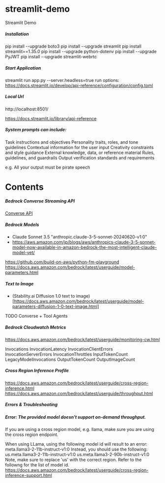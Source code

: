 # streamlit-demo
Streamlit Demo

##### Installation
pip install --upgrade boto3
pip install --upgrade streamlit
pip install streamlit==1.35.0
pip install --upgrade python-dotenv
pip install --upgrade PyJWT
pip install --upgrade streamlit-webrtc

##### Start Application
streamlit run app.py --server.headless=true
run options: https://docs.streamlit.io/develop/api-reference/configuration/config.toml

##### Local Url
http://localhost:8501/

https://docs.streamlit.io/library/api-reference


##### System prompts can include:

Task instructions and objectives
Personality traits, roles, and tone guidelines
Contextual information for the user input
Creativity constraints and style guidance
External knowledge, data, or reference material
Rules, guidelines, and guardrails
Output verification standards and requirements

e.g. All your output must be pirate speech

# Contents

##### Bedrock Converse Streaming API
[Converse API](pages/3_5_1_converse_demo.py)


##### Bedrock Models
- Claude Sonnet 3.5 "anthropic.claude-3-5-sonnet-20240620-v1:0"
- https://aws.amazon.com/jp/blogs/aws/anthropics-claude-3-5-sonnet-model-now-available-in-amazon-bedrock-the-most-intelligent-claude-model-yet/

https://github.com/build-on-aws/python-fm-playground
https://docs.aws.amazon.com/bedrock/latest/userguide/model-parameters.html

##### Text to Image

- (Stability.ai Diffusion 1.0 text to image)[https://docs.aws.amazon.com/bedrock/latest/userguide/model-parameters-diffusion-1-0-text-image.html]

TODO
Converse + Tool
Agents


##### Bedrock Cloudwatch Metrics
https://docs.aws.amazon.com/bedrock/latest/userguide/monitoring-cw.html

Invocations
InvocationLatency
InvocationClientErrors
InvocationServerErrors
InvocationThrottles
InputTokenCount
LegacyModelInvocations
OutputTokenCount
OutputImageCount


##### Cross Region Inference Profile #####

https://docs.aws.amazon.com/bedrock/latest/userguide/cross-region-inference.html
https://docs.aws.amazon.com/bedrock/latest/userguide/throughput.html



##### Errors & Troubleshooting

##### Error: The provided model doesn't support on-demand throughput.
If you are using a cross region model, e.g. llama, make sure you are using the cross region endpoint.

When using LLama, using the following model id will result to an error:
meta.llama3-2-11b-instruct-v1:0
Instead, you should use the following:
us.meta.llama3-2-11b-instruct-v1:0
us.meta.llama3-2-90b-instruct-v1:0
Note, make sure to replace 'us' with the correct region. Refer to the followng for the list of model id.
https://docs.aws.amazon.com/bedrock/latest/userguide/cross-region-inference-support.html